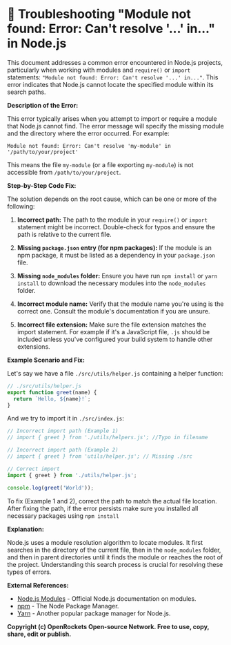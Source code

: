 # 🐞 Troubleshooting "Module not found: Error: Can't resolve '...' in..." in Node.js


This document addresses a common error encountered in Node.js projects, particularly when working with modules and `require()` or `import` statements:  `"Module not found: Error: Can't resolve '...' in..."`. This error indicates that Node.js cannot locate the specified module within its search paths.

**Description of the Error:**

This error typically arises when you attempt to import or require a module that Node.js cannot find.  The error message will specify the missing module and the directory where the error occurred.  For example:

```
Module not found: Error: Can't resolve 'my-module' in '/path/to/your/project'
```

This means the file `my-module` (or a file exporting `my-module`)  is not accessible from `/path/to/your/project`.


**Step-by-Step Code Fix:**

The solution depends on the root cause, which can be one or more of the following:

1. **Incorrect path:** The path to the module in your `require()` or `import` statement might be incorrect. Double-check for typos and ensure the path is relative to the current file.

2. **Missing `package.json` entry (for npm packages):** If the module is an npm package, it must be listed as a dependency in your `package.json` file.

3. **Missing `node_modules` folder:**  Ensure you have run `npm install` or `yarn install` to download the necessary modules into the `node_modules` folder.

4. **Incorrect module name:** Verify that the module name you're using is the correct one.  Consult the module's documentation if you are unsure.

5. **Incorrect file extension:**  Make sure the file extension matches the import statement. For example if it's a JavaScript file,  `.js` should be included unless you've configured your build system to handle other extensions.

**Example Scenario and Fix:**

Let's say we have a file `./src/utils/helper.js` containing a helper function:


```javascript
// ./src/utils/helper.js
export function greet(name) {
  return `Hello, ${name}!`;
}
```

And we try to import it in `./src/index.js`:

```javascript
// Incorrect import path (Example 1)
// import { greet } from './utils/helpers.js'; //Typo in filename

// Incorrect import path (Example 2)
// import { greet } from 'utils/helper.js'; // Missing ./src

// Correct import
import { greet } from './utils/helper.js';

console.log(greet('World'));
```

To fix (Example 1 and 2), correct the path to match the actual file location. After fixing the path, if the error persists make sure you installed all necessary packages using `npm install`


**Explanation:**

Node.js uses a module resolution algorithm to locate modules. It first searches in the directory of the current file, then in the `node_modules` folder, and then in parent directories until it finds the module or reaches the root of the project.  Understanding this search process is crucial for resolving these types of errors.

**External References:**

* [Node.js Modules](https://nodejs.org/api/modules.html) - Official Node.js documentation on modules.
* [npm](https://www.npmjs.com/) - The Node Package Manager.
* [Yarn](https://yarnpkg.com/) - Another popular package manager for Node.js.


**Copyright (c) OpenRockets Open-source Network. Free to use, copy, share, edit or publish.**

